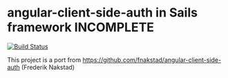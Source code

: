 angular-client-side-auth in Sails framework INCOMPLETE
======================================================

[![Build Status](https://secure.travis-ci.org/MGDSoft/sails_angular-client-side-auth.png)](http://travis-ci.org/MGDSoft/lolreferrals)


This project is a port from https://github.com/fnakstad/angular-client-side-auth (Frederik Nakstad)
